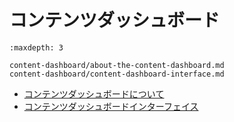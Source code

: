 # コンテンツダッシュボード

```{toctree}
:maxdepth: 3

content-dashboard/about-the-content-dashboard.md
content-dashboard/content-dashboard-interface.md
```

* [コンテンツダッシュボードについて](./content-dashboard/about-the-content-dashboard.md)
* [コンテンツダッシュボードインターフェイス](./content-dashboard/content-dashboard-interface.md)
